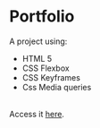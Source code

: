 # Portfolio
A project using:
<ul>
  <li>HTML 5</li>
  <li>CSS Flexbox</li>
  <li>CSS Keyframes</li>
  <li>Css Media queries</li>
</ul>
<br>
Access it <a href="https://niknows.github.io/css-flex-box-full-page/.">here</a>.

